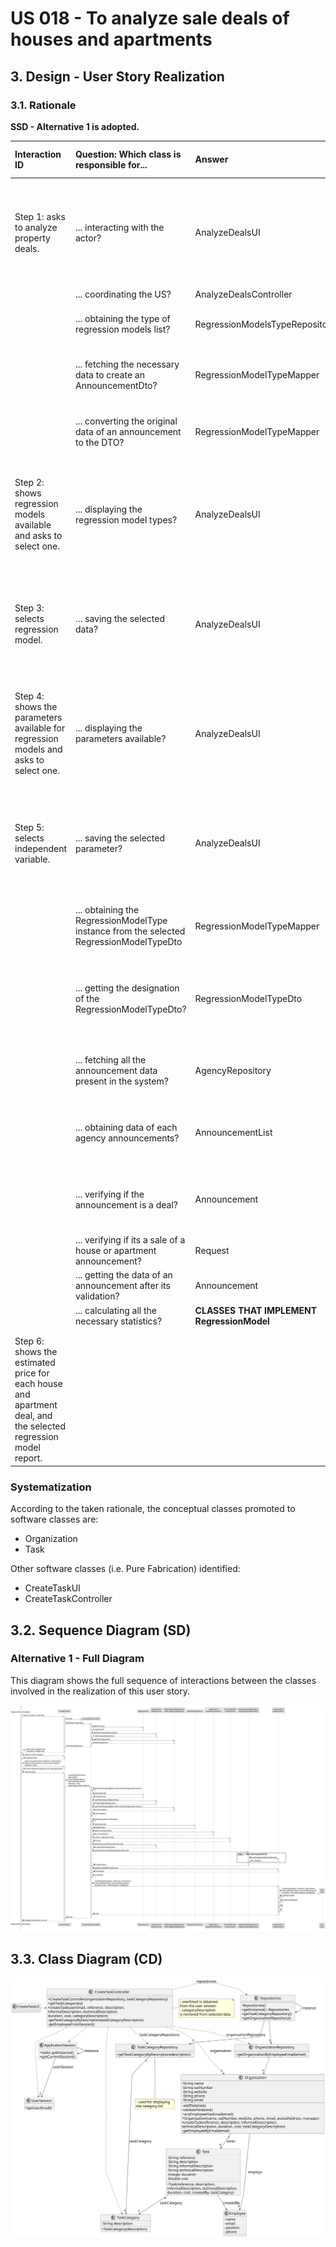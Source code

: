 # US 018 - To analyze sale deals of houses and apartments

## 3. Design - User Story Realization

### 3.1. Rationale

**SSD - Alternative 1 is adopted.**

| Interaction ID                                                                                                 | Question: Which class is responsible for...                                             | Answer                                     | Justification (with patterns)                                                                                 |
|:---------------------------------------------------------------------------------------------------------------|:----------------------------------------------------------------------------------------|:-------------------------------------------|:--------------------------------------------------------------------------------------------------------------|
| Step 1: asks to analyze property deals.                                                                        | ... interacting with the actor?                                                         | AnalyzeDealsUI                             | Pure Fabrication: there is no reason to assign this responsibility to any existing class in the Domain Model. |
| 	                                                                                                              | ... coordinating the US?                                                                | AnalyzeDealsController                     | Controller                                                                                                    |
|                                                                                                                | ... obtaining the type of regression models list?                                       | RegressionModelsTypeRepository             | **VERIFY IF ITS NECESSARY TO REALLY DO THIS**                                                                 |
|                                                                                                                | ... fetching the necessary data to create an AnnouncementDto?                           | RegressionModelTypeMapper                  | DTO pattern  **VERIFY IF ITS NECESSARY TO REALLY DO THIS**                                                    |
|                                                                                                                | ... converting the original data of an announcement to the DTO?                         | RegressionModelTypeMapper                  | DTO pattern  **VERIFY IF ITS NECESSARY TO REALLY DO THIS**                                                    |
| Step 2: shows regression models available and asks to select one.                                              | ... displaying the regression model types?                                              | AnalyzeDealsUI                             | Pure Fabrication: there is no reason to assign this responsibility to any existing class in the Domain Model. |
| Step 3: selects regression model.                                                                              | ... saving the selected data?                                                           | AnalyzeDealsUI                             | Pure Fabrication: there is no reason to assign this responsibility to any existing class in the Domain Model. |
| Step 4: shows the parameters available for regression models and asks to select one.	                          | ... displaying the parameters available?                                                | AnalyzeDealsUI                             | Pure Fabrication: there is no reason to assign this responsibility to any existing class in the Domain Model. |
| Step 5: selects independent variable.                                                                          | ... saving the selected parameter?                                                      | AnalyzeDealsUI                             | Pure Fabrication: there is no reason to assign this responsibility to any existing class in the Domain Model. |
|                                                                                                                | ... obtaining the RegressionModelType instance from the selected RegressionModelTypeDto | RegressionModelTypeMapper                  | DTO pattern  **VERIFY IF ITS NECESSARY TO REALLY DO THIS**                                                    |
|                                                                                                                | ... getting the designation of the RegressionModelTypeDto?                              | RegressionModelTypeDto                     | Information Expert: knows its own data; Dto pattern **VERIFY IF ITS NECESSARY TO REALLY DO THIS**             |
|                                                                                                                | ... fetching all the announcement data present in the system?                           | AgencyRepository                           | Information Expert: knows all the registered agencies.                                                        |
|                                                                                                                | ... obtaining data of each agency announcements?                                        | AnnouncementList                           | Information Expert: knows all the announcement instances of an agency.                                        |
|                                                                                                                | ... verifying if the announcement is a deal?                                            | Announcement                               | Information Expert: has the necessary information to validate this criteria.                                  |
|                                                                                                                | ... verifying if its a sale of a house or apartment announcement?                       | Request                                    | **CHECK THIS STEP**                                                                                           |
|                                                                                                                | ... getting the data of an announcement after its validation?                           | Announcement                               | Information Expert: knows its own data.                                                                       |
|                                                                                                                | ... calculating all the necessary statistics?                                           | **CLASSES THAT IMPLEMENT RegressionModel** |                                                                                                               |
|                                                                                                                |                                                                                         |                                            |                                                                                                               |
|                                                                                                                |                                                                                         |                                            |                                                                                                               |
| Step 6: shows the estimated price for each house and apartment deal, and the selected regression model report. |                                                                                         |                                            |                                                                                                               |              

### Systematization ##

According to the taken rationale, the conceptual classes promoted to software classes are:

* Organization
* Task

Other software classes (i.e. Pure Fabrication) identified:

* CreateTaskUI
* CreateTaskController

## 3.2. Sequence Diagram (SD)

### Alternative 1 - Full Diagram

This diagram shows the full sequence of interactions between the classes involved in the realization of this user story.

![Sequence Diagram - Full](svg/us006-sequence-diagram-full.svg)

## 3.3. Class Diagram (CD)

![Class Diagram](svg/us006-class-diagram.svg)